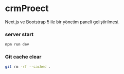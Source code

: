 # crmProect
Next.js ve Bootstrap 5 ile bir yönetim paneli geliştirilmesi.

### server start
```bash
npm run dev
```

### Git cache clear
```bash
git rm -rf --cached .
```

